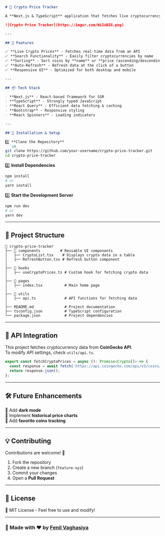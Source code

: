 ```markdown
# 🚀 Crypto Price Tracker

A **Next.js & TypeScript** application that fetches live cryptocurrency prices using **React Query** and provides features like **search, sorting, and auto-refresh**.  

![Crypto Price Tracker](https://imgur.com/Wi2uBZG.png) 

---

## 🌟 Features

✅ **Live Crypto Prices** - Fetches real-time data from an API  
✅ **Search Functionality** - Easily filter cryptocurrencies by name  
✅ **Sorting** - Sort coins by **name** or **price (ascending/descending)**  
✅ **Auto-Refresh** - Refresh data at the click of a button  
✅ **Responsive UI** - Optimized for both desktop and mobile  

---

## 📦 Tech Stack

- **Next.js** - React-based framework for SSR  
- **TypeScript** - Strongly typed JavaScript  
- **React Query** - Efficient data fetching & caching  
- **Bootstrap** - Responsive styling  
- **React Spinners** - Loading indicators  

---

## 🚀 Installation & Setup

1️⃣ **Clone the Repository**
```sh
git clone https://github.com/your-username/crypto-price-tracker.git
cd crypto-price-tracker
```

2️⃣ **Install Dependencies**
```sh
npm install
# or
yarn install
```

3️⃣ **Start the Development Server**
```sh
npm run dev
# or
yarn dev
```

---

## 🔧 Project Structure

```
📂 crypto-price-tracker
├── 📁 components         # Reusable UI components
│   ├── CryptoList.tsx    # Displays crypto data in a table
│   ├── RefreshButton.tsx # Refresh button component
│
├── 📁 hooks
│   ├── useCryptoPrices.ts # Custom hook for fetching crypto data
│
├── 📁 pages
│   ├── index.tsx          # Main home page
│
├── 📁 utils
│   ├── api.ts             # API functions for fetching data
│
├── README.md              # Project documentation
├── tsconfig.json          # TypeScript configuration
└── package.json           # Project dependencies
```

---

## 📡 API Integration

This project fetches cryptocurrency data from **CoinGecko API**.  
To modify API settings, check `utils/api.ts`.  

```ts
export const fetchCryptoPrices = async (): Promise<Crypto[]> => {
  const response = await fetch('https://api.coingecko.com/api/v3/coins/markets?vs_currency=usd');
  return response.json();
};
```

---

## 🛠️ Future Enhancements

🔹 Add **dark mode**  
🔹 Implement **historical price charts**  
🔹 Add **favorite coins tracking**  

---

## 💡 Contributing

Contributions are welcome! 🚀  
1. Fork the repository  
2. Create a new branch (`feature-xyz`)  
3. Commit your changes  
4. Open a **Pull Request**  

---

## 📝 License

📜 MIT License - Feel free to use and modify!  

---

### 💙 Made with ❤️ by [Fenil Vaghasiya](https://github.com/Fenil-v)
```
